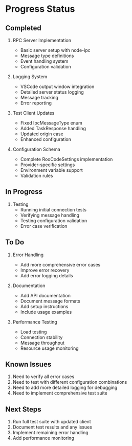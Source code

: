 # Progress Status

## Completed

1. RPC Server Implementation

    - Basic server setup with node-ipc
    - Message type definitions
    - Event handling system
    - Configuration validation

2. Logging System

    - VSCode output window integration
    - Detailed server status logging
    - Message tracking
    - Error reporting

3. Test Client Updates

    - Fixed IpcMessageType enum
    - Added TaskResponse handling
    - Updated origin case
    - Enhanced configuration

4. Configuration Schema
    - Complete RooCodeSettings implementation
    - Provider-specific settings
    - Environment variable support
    - Validation rules

## In Progress

1. Testing
    - Running initial connection tests
    - Verifying message handling
    - Testing configuration validation
    - Error case verification

## To Do

1. Error Handling

    - Add more comprehensive error cases
    - Improve error recovery
    - Add error logging details

2. Documentation

    - Add API documentation
    - Document message formats
    - Add setup instructions
    - Include usage examples

3. Performance Testing
    - Load testing
    - Connection stability
    - Message throughput
    - Resource usage monitoring

## Known Issues

1. Need to verify all error cases
2. Need to test with different configuration combinations
3. Need to add more detailed logging for debugging
4. Need to implement comprehensive test suite

## Next Steps

1. Run full test suite with updated client
2. Document test results and any issues
3. Implement remaining error handling
4. Add performance monitoring
